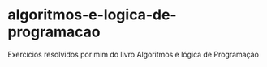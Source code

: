 # algoritmos-e-logica-de-programacao
Exercícios resolvidos por mim do livro Algoritmos e lógica de Programação
